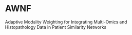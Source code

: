# AWNF
Adaptive Modality Weighting for Integrating Multi-Omics and Histopathology Data in Patient Similarity Networks
